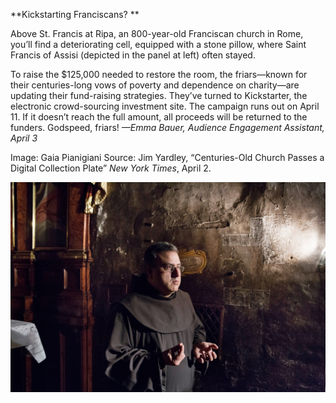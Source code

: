 **Kickstarting Franciscans?
**

Above St. Francis at Ripa, an 800-year-old Franciscan church in Rome, you’ll find a deteriorating cell, equipped with a stone pillow, where Saint Francis of Assisi (depicted in the panel at left) often stayed. 

To raise the \$125,000 needed to restore the room, the friars—known for their centuries-long vows of poverty and dependence on charity—are updating their fund-raising strategies. They’ve turned to Kickstarter, the electronic crowd-sourcing investment site. The campaign runs out on April 11. If it doesn’t reach the full amount, all proceeds will be returned to the funders. Godspeed, friars!
 *—Emma Bauer, Audience Engagement Assistant, April 3*

Image: Gaia Pianigiani
 Source: Jim Yardley, “Centuries-Old Church Passes a Digital Collection Plate” *New York Times*, April 2.

![](../images/14-04-3_34.20_KickstarterEDIT-1.jpg)
